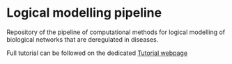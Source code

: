 # Logical modelling pipeline
Repository of the pipeline of computational methods for logical modelling of biological networks that are deregulated in diseases.

Full tutorial can be followed on the dedicated [Tutorial webpage](https://github.com/ArnauMontagud/pipeline/blob/master/doc/Tutorial.md)
